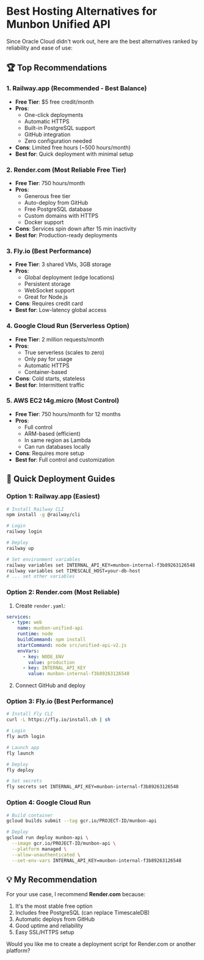# Best Hosting Alternatives for Munbon Unified API

Since Oracle Cloud didn't work out, here are the best alternatives ranked by reliability and ease of use:

## 🏆 Top Recommendations

### 1. **Railway.app** (Recommended - Best Balance)
- **Free Tier**: $5 free credit/month
- **Pros**: 
  - One-click deployments
  - Automatic HTTPS
  - Built-in PostgreSQL support
  - GitHub integration
  - Zero configuration needed
- **Cons**: Limited free hours (~500 hours/month)
- **Best for**: Quick deployment with minimal setup

### 2. **Render.com** (Most Reliable Free Tier)
- **Free Tier**: 750 hours/month
- **Pros**:
  - Generous free tier
  - Auto-deploy from GitHub
  - Free PostgreSQL database
  - Custom domains with HTTPS
  - Docker support
- **Cons**: Services spin down after 15 min inactivity
- **Best for**: Production-ready deployments

### 3. **Fly.io** (Best Performance)
- **Free Tier**: 3 shared VMs, 3GB storage
- **Pros**:
  - Global deployment (edge locations)
  - Persistent storage
  - WebSocket support
  - Great for Node.js
- **Cons**: Requires credit card
- **Best for**: Low-latency global access

### 4. **Google Cloud Run** (Serverless Option)
- **Free Tier**: 2 million requests/month
- **Pros**:
  - True serverless (scales to zero)
  - Only pay for usage
  - Automatic HTTPS
  - Container-based
- **Cons**: Cold starts, stateless
- **Best for**: Intermittent traffic

### 5. **AWS EC2 t4g.micro** (Most Control)
- **Free Tier**: 750 hours/month for 12 months
- **Pros**:
  - Full control
  - ARM-based (efficient)
  - In same region as Lambda
  - Can run databases locally
- **Cons**: Requires more setup
- **Best for**: Full control and customization

## 🚀 Quick Deployment Guides

### Option 1: Railway.app (Easiest)

```bash
# Install Railway CLI
npm install -g @railway/cli

# Login
railway login

# Deploy
railway up

# Set environment variables
railway variables set INTERNAL_API_KEY=munbon-internal-f3b89263126548
railway variables set TIMESCALE_HOST=your-db-host
# ... set other variables
```

### Option 2: Render.com (Most Reliable)

1. Create `render.yaml`:
```yaml
services:
  - type: web
    name: munbon-unified-api
    runtime: node
    buildCommand: npm install
    startCommand: node src/unified-api-v2.js
    envVars:
      - key: NODE_ENV
        value: production
      - key: INTERNAL_API_KEY
        value: munbon-internal-f3b89263126548
```

2. Connect GitHub and deploy

### Option 3: Fly.io (Best Performance)

```bash
# Install Fly CLI
curl -L https://fly.io/install.sh | sh

# Login
fly auth login

# Launch app
fly launch

# Deploy
fly deploy

# Set secrets
fly secrets set INTERNAL_API_KEY=munbon-internal-f3b89263126548
```

### Option 4: Google Cloud Run

```bash
# Build container
gcloud builds submit --tag gcr.io/PROJECT-ID/munbon-api

# Deploy
gcloud run deploy munbon-api \
  --image gcr.io/PROJECT-ID/munbon-api \
  --platform managed \
  --allow-unauthenticated \
  --set-env-vars INTERNAL_API_KEY=munbon-internal-f3b89263126548
```

## 💡 My Recommendation

For your use case, I recommend **Render.com** because:
1. It's the most stable free option
2. Includes free PostgreSQL (can replace TimescaleDB)
3. Automatic deploys from GitHub
4. Good uptime and reliability
5. Easy SSL/HTTPS setup

Would you like me to create a deployment script for Render.com or another platform?